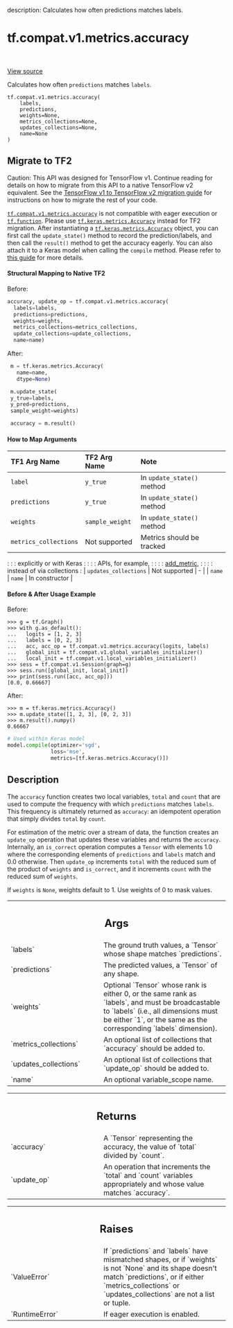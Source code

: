 description: Calculates how often predictions matches labels.

<div itemscope itemtype="http://developers.google.com/ReferenceObject">
<meta itemprop="name" content="tf.compat.v1.metrics.accuracy" />
<meta itemprop="path" content="Stable" />
</div>

# tf.compat.v1.metrics.accuracy

<!-- Insert buttons and diff -->

<table class="tfo-notebook-buttons tfo-api nocontent" align="left">

</table>

<a target="_blank" class="external" href="/code/stable/tensorflow/python/ops/metrics_impl.py">View source</a>



Calculates how often `predictions` matches `labels`.


<pre class="devsite-click-to-copy prettyprint lang-py tfo-signature-link">
<code>tf.compat.v1.metrics.accuracy(
    labels,
    predictions,
    weights=None,
    metrics_collections=None,
    updates_collections=None,
    name=None
)
</code></pre>





 <section><devsite-expandable expanded>
 <h2 class="showalways">Migrate to TF2</h2>

Caution: This API was designed for TensorFlow v1.
Continue reading for details on how to migrate from this API to a native
TensorFlow v2 equivalent. See the
[TensorFlow v1 to TensorFlow v2 migration guide](https://www.tensorflow.org/guide/migrate)
for instructions on how to migrate the rest of your code.

<a href="../../../../tf/compat/v1/metrics/accuracy.md"><code>tf.compat.v1.metrics.accuracy</code></a> is not compatible with eager
execution or <a href="../../../../tf/function.md"><code>tf.function</code></a>.
Please use <a href="../../../../tf/keras/metrics/Accuracy.md"><code>tf.keras.metrics.Accuracy</code></a> instead for TF2 migration. After
instantiating a <a href="../../../../tf/keras/metrics/Accuracy.md"><code>tf.keras.metrics.Accuracy</code></a> object, you can first call the
`update_state()` method to record the prediction/labels, and then call the
`result()` method to get the accuracy eagerly. You can also attach it to a
Keras model when calling the `compile` method. Please refer to [this
guide](https://www.tensorflow.org/guide/migrate#new-style_metrics_and_losses)
for more details.

#### Structural Mapping to Native TF2

Before:

```python
accuracy, update_op = tf.compat.v1.metrics.accuracy(
  labels=labels,
  predictions=predictions,
  weights=weights,
  metrics_collections=metrics_collections,
  update_collections=update_collections,
  name=name)
```

After:

```python
 m = tf.keras.metrics.Accuracy(
   name=name,
   dtype=None)

 m.update_state(
 y_true=labels,
 y_pred=predictions,
 sample_weight=weights)

 accuracy = m.result()
```

#### How to Map Arguments

| TF1 Arg Name          | TF2 Arg Name    | Note                       |
| :-------------------- | :-------------- | :------------------------- |
| `label`               | `y_true`        | In `update_state()` method |
| `predictions`         | `y_true`        | In `update_state()` method |
| `weights`             | `sample_weight` | In `update_state()` method |
| `metrics_collections` | Not supported   | Metrics should be tracked  |
:                       :                 : explicitly or with Keras   :
:                       :                 : APIs, for example,         :
:                       :                 : [add_metric][add_metric],  :
:                       :                 : instead of via collections :
| `updates_collections` | Not supported   | -                          |
| `name`                | `name`          | In constructor             |

[add_metric]:https://www.tensorflow.org/api_docs/python/tf/keras/layers/Layer#add_metric


#### Before & After Usage Example

Before:

```
>>> g = tf.Graph()
>>> with g.as_default():
...   logits = [1, 2, 3]
...   labels = [0, 2, 3]
...   acc, acc_op = tf.compat.v1.metrics.accuracy(logits, labels)
...   global_init = tf.compat.v1.global_variables_initializer()
...   local_init = tf.compat.v1.local_variables_initializer()
>>> sess = tf.compat.v1.Session(graph=g)
>>> sess.run([global_init, local_init])
>>> print(sess.run([acc, acc_op]))
[0.0, 0.66667]
```


After:

```
>>> m = tf.keras.metrics.Accuracy()
>>> m.update_state([1, 2, 3], [0, 2, 3])
>>> m.result().numpy()
0.66667
```

```python
# Used within Keras model
model.compile(optimizer='sgd',
              loss='mse',
              metrics=[tf.keras.metrics.Accuracy()])
```


 </aside></devsite-expandable></section>

<h2>Description</h2>

<!-- Placeholder for "Used in" -->

The `accuracy` function creates two local variables, `total` and
`count` that are used to compute the frequency with which `predictions`
matches `labels`. This frequency is ultimately returned as `accuracy`: an
idempotent operation that simply divides `total` by `count`.

For estimation of the metric over a stream of data, the function creates an
`update_op` operation that updates these variables and returns the `accuracy`.
Internally, an `is_correct` operation computes a `Tensor` with elements 1.0
where the corresponding elements of `predictions` and `labels` match and 0.0
otherwise. Then `update_op` increments `total` with the reduced sum of the
product of `weights` and `is_correct`, and it increments `count` with the
reduced sum of `weights`.

If `weights` is `None`, weights default to 1. Use weights of 0 to mask values.

<!-- Tabular view -->
 <table class="responsive fixed orange">
<colgroup><col width="214px"><col></colgroup>
<tr><th colspan="2"><h2 class="add-link">Args</h2></th></tr>

<tr>
<td>
`labels`<a id="labels"></a>
</td>
<td>
The ground truth values, a `Tensor` whose shape matches
`predictions`.
</td>
</tr><tr>
<td>
`predictions`<a id="predictions"></a>
</td>
<td>
The predicted values, a `Tensor` of any shape.
</td>
</tr><tr>
<td>
`weights`<a id="weights"></a>
</td>
<td>
Optional `Tensor` whose rank is either 0, or the same rank as
`labels`, and must be broadcastable to `labels` (i.e., all dimensions must
be either `1`, or the same as the corresponding `labels` dimension).
</td>
</tr><tr>
<td>
`metrics_collections`<a id="metrics_collections"></a>
</td>
<td>
An optional list of collections that `accuracy` should
be added to.
</td>
</tr><tr>
<td>
`updates_collections`<a id="updates_collections"></a>
</td>
<td>
An optional list of collections that `update_op` should
be added to.
</td>
</tr><tr>
<td>
`name`<a id="name"></a>
</td>
<td>
An optional variable_scope name.
</td>
</tr>
</table>



<!-- Tabular view -->
 <table class="responsive fixed orange">
<colgroup><col width="214px"><col></colgroup>
<tr><th colspan="2"><h2 class="add-link">Returns</h2></th></tr>

<tr>
<td>
`accuracy`<a id="accuracy"></a>
</td>
<td>
A `Tensor` representing the accuracy, the value of `total` divided
by `count`.
</td>
</tr><tr>
<td>
`update_op`<a id="update_op"></a>
</td>
<td>
An operation that increments the `total` and `count` variables
appropriately and whose value matches `accuracy`.
</td>
</tr>
</table>



<!-- Tabular view -->
 <table class="responsive fixed orange">
<colgroup><col width="214px"><col></colgroup>
<tr><th colspan="2"><h2 class="add-link">Raises</h2></th></tr>

<tr>
<td>
`ValueError`<a id="ValueError"></a>
</td>
<td>
If `predictions` and `labels` have mismatched shapes, or if
`weights` is not `None` and its shape doesn't match `predictions`, or if
either `metrics_collections` or `updates_collections` are not a list or
tuple.
</td>
</tr><tr>
<td>
`RuntimeError`<a id="RuntimeError"></a>
</td>
<td>
If eager execution is enabled.
</td>
</tr>
</table>


